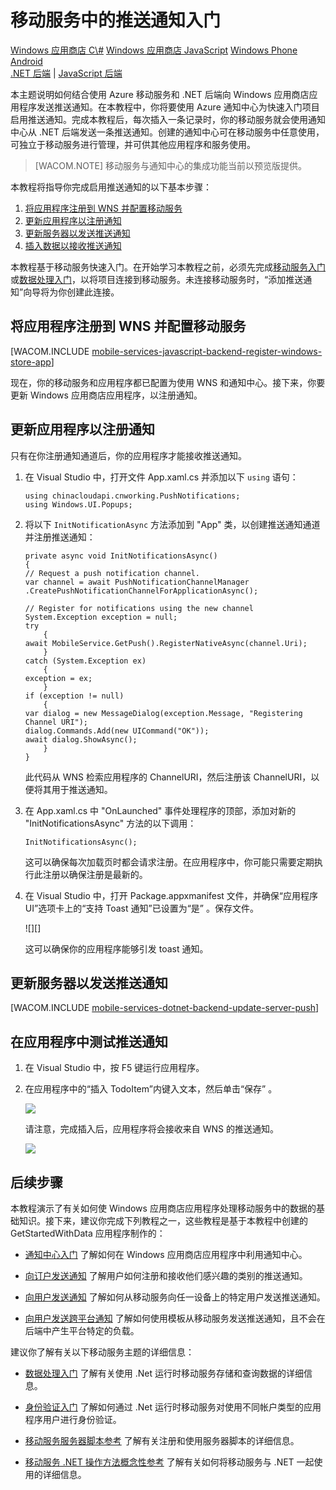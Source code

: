 ﻿<properties pageTitle="Get started with push notification hubs using .NET runtime mobile services" metaKeywords="" description="Learn how to use Azure Mobile Services and Notification Hubs to send push notifications to your Windows Store app." metaCanonical="" services="mobile" documentationCenter="Mobile" title="Get started with push notifications in Mobile Services" authors="wesmc,ricksal" solutions="" manager="" editor="" />
<tags ms.service="mobile"
    ms.date="10/25/2014"
    wacn.date="04/11/2015"
    />

# 移动服务中的推送通知入门

<div class="dev-center-tutorial-selector sublanding">
	<a href="/zh-cn/documentation/articles/mobile-services-dotnet-backend-windows-store-dotnet-get-started-push" title="Windows Store C#" class="current">Windows 应用商店 C\#</a>
	<a href="/zh-cn/documentation/articles/mobile-services-dotnet-backend-windows-store-javascript-get-started-push" title="Windows Store JavaScript">Windows 应用商店 JavaScript</a>
	<a href="/zh-cn/documentation/articles/mobile-services-dotnet-backend-windows-phone-get-started-push" title="Windows Phone">Windows Phone</a>
	<a href="/zh-cn/documentation/articles/mobile-services-dotnet-backend-android-get-started-push/" title="Android">Android</a>
</div>


<div class="dev-center-tutorial-subselector"><a href="/zh-cn/documentation/articles/mobile-services-dotnet-backend-windows-store-dotnet-get-started-push" title=".NET backend" class="current">.NET 后端</a> | <a href="/zh-cn/documentation/articles/mobile-services-javascript-backend-windows-store-dotnet-get-started-push/"  title="JavaScript backend">JavaScript 后端</a></div>

本主题说明如何结合使用 Azure 移动服务和 .NET 后端向 Windows 应用商店应用程序发送推送通知。在本教程中，你将要使用 Azure 通知中心为快速入门项目启用推送通知。完成本教程后，每次插入一条记录时，你的移动服务就会使用通知中心从 .NET 后端发送一条推送通知。创建的通知中心可在移动服务中任意使用，可独立于移动服务进行管理，并可供其他应用程序和服务使用。

> [WACOM.NOTE] 移动服务与通知中心的集成功能当前以预览版提供。

本教程将指导你完成启用推送通知的以下基本步骤：

1.  [将应用程序注册到 WNS 并配置移动服务][]
2.  [更新应用程序以注册通知][]
3.  [更新服务器以发送推送通知][]
4.  [插入数据以接收推送通知][]

本教程基于移动服务快速入门。在开始学习本教程之前，必须先完成[移动服务入门][]或[数据处理入门][]，以将项目连接到移动服务。未连接移动服务时，“添加推送通知”向导将为你创建此连接。

<a id="register"></a>
## 将应用程序注册到 WNS 并配置移动服务

[WACOM.INCLUDE [mobile-services-javascript-backend-register-windows-store-app][]]

现在，你的移动服务和应用程序都已配置为使用 WNS 和通知中心。接下来，你要更新 Windows 应用商店应用程序，以注册通知。

<a id="update-app"></a>
## 更新应用程序以注册通知

只有在你注册通知通道后，你的应用程序才能接收推送通知。

1.  在 Visual Studio 中，打开文件 App.xaml.cs 并添加以下 `using` 语句：

        using chinacloudapi.cnworking.PushNotifications;
        using Windows.UI.Popups;

2.  将以下 `InitNotificationAsync` 方法添加到 "App" 类，以创建推送通知通道并注册推送通知：

        private async void InitNotificationsAsync()
        {
        // Request a push notification channel.
        var channel = await PushNotificationChannelManager
        .CreatePushNotificationChannelForApplicationAsync();

        // Register for notifications using the new channel
        System.Exception exception = null;
        try
            {
        await MobileService.GetPush().RegisterNativeAsync(channel.Uri);
            }
        catch (System.Exception ex)
            {
        exception = ex;
            }
        if (exception != null)
            {
        var dialog = new MessageDialog(exception.Message, "Registering Channel URI");
        dialog.Commands.Add(new UICommand("OK"));
        await dialog.ShowAsync();
            }
        }

    此代码从 WNS 检索应用程序的 ChannelURI，然后注册该 ChannelURI，以便将其用于推送通知。

3.  在 App.xaml.cs 中 "OnLaunched" 事件处理程序的顶部，添加对新的 "InitNotificationsAsync" 方法的以下调用：

        InitNotificationsAsync();

    这可以确保每次加载页时都会请求注册。在应用程序中，你可能只需要定期执行此注册以确保注册是最新的。

4.  在 Visual Studio 中，打开 Package.appxmanifest 文件，并确保“应用程序 UI”选项卡上的“支持 Toast 通知”已设置为“是” 。保存文件。

    ![][]

    这可以确保你的应用程序能够引发 toast 通知。
<a id="update-server"></a> 
## 更新服务器以发送推送通知

[WACOM.INCLUDE [mobile-services-dotnet-backend-update-server-push][]]

<a id="test"></a>
## 在应用程序中测试推送通知

1.  在 Visual Studio 中，按 F5 键运行应用程序。

2.  在应用程序中的“插入 TodoItem”内键入文本，然后单击“保存” 。

    ![][1]

    请注意，完成插入后，应用程序将会接收来自 WNS 的推送通知。

    ![][2]

<a name="next-steps"> </a>
## 后续步骤

本教程演示了有关如何使 Windows 应用商店应用程序处理移动服务中的数据的基础知识。接下来，建议你完成下列教程之一，这些教程是基于本教程中创建的 GetStartedWithData 应用程序制作的：

-   [通知中心入门][]
    了解如何在 Windows 应用商店应用程序中利用通知中心。

-   [向订户发送通知][]
    了解用户如何注册和接收他们感兴趣的类别的推送通知。

-   [向用户发送通知][]
    了解如何从移动服务向任一设备上的特定用户发送推送通知。

-   [向用户发送跨平台通知][]
    了解如何使用模板从移动服务发送推送通知，且不会在后端中产生平台特定的负载。

建议你了解有关以下移动服务主题的详细信息：

-   [数据处理入门][]
    了解有关使用 .Net 运行时移动服务存储和查询数据的详细信息。

-   [身份验证入门][]
    了解如何通过 .Net 运行时移动服务对使用不同帐户类型的应用程序用户进行身份验证。

-   [移动服务服务器脚本参考][]
    了解有关注册和使用服务器脚本的详细信息。

-   [移动服务 .NET 操作方法概念性参考][]
    了解有关如何将移动服务与 .NET 一起使用的详细信息。

  [Windows 应用商店 C#]: /zh-cn/documentation/articles/mobile-services-dotnet-backend-windows-store-dotnet-get-started-push "Windows 应用商店 C#"
  [Windows 应用商店 JavaScript]: /zh-cn/documentation/articles/mobile-services-dotnet-backend-windows-store-javascript-get-started-push "Windows 应用商店 JavaScript"
  [Windows Phone]: /zh-cn/documentation/articles/mobile-services-dotnet-backend-windows-phone-get-started-push "Windows Phone"
  [Android]: /zh-cn/documentation/articles/mobile-services-dotnet-backend-android-get-started-push/ "Android"
  [.NET 后端]: /zh-cn/documentation/articles/mobile-services-dotnet-backend-windows-store-dotnet-get-started-push ".NET 后端"
  [JavaScript 后端]: /zh-cn/documentation/articles/mobile-services-javascript-backend-windows-store-dotnet-get-started-push/ "JavaScript 后端"
  [将应用程序注册到 WNS 并配置移动服务]: #register
  [更新应用程序以注册通知]: #update-app
  [更新服务器以发送推送通知]: #update-server
  [插入数据以接收推送通知]: #test
  [移动服务入门]: /zh-cn/documentation/articles/mobile-services-dotnet-backend-windows-store-get-started
  [数据处理入门]: /zh-cn/documentation/articles/mobile-services-dotnet-backend-windows-store-dotnet-get-started-data
  [mobile-services-javascript-backend-register-windows-store-app]: ../includes/mobile-services-javascript-backend-register-windows-store-app.md
  [0]: ./media/mobile-services-dotnet-backend-windows-store-dotnet-get-started-push/enable-toast.png
  [mobile-services-dotnet-backend-update-server-push]: ../includes/mobile-services-dotnet-backend-update-server-push.md
  [1]: ./media/mobile-services-dotnet-backend-windows-store-dotnet-get-started-push/mobile-quickstart-push1.png
  [2]: ./media/mobile-services-dotnet-backend-windows-store-dotnet-get-started-push/mobile-quickstart-push2.png
  [通知中心入门]: /documentation/articles/notification-hubs-windows-store-dotnet-get-started/
  [向订户发送通知]: /documentation/articles/notification-hubs-windows-store-dotnet-send-breaking-news/
  [向用户发送通知]: /documentation/articles/mobile-services-dotnet-backend-windows-store-dotnet-push-notifications-app-users/
  [向用户发送跨平台通知]: /documentation/articles/mobile-services-javascript-backend-windows-store-dotnet-push-notifications-app-users/
  [身份验证入门]: /zh-cn/documentation/articles/mobile-services-dotnet-backend-windows-store-dotnet-get-started-users
  [移动服务服务器脚本参考]: http://go.microsoft.com/fwlink/?LinkId=262293
  [移动服务 .NET 操作方法概念性参考]: /zh-cn/documentation/articles/mobile-services-windows-dotnet-how-to-use-client-library
